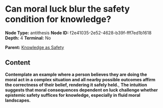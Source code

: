 # Can moral luck blur the safety condition for knowledge?

**Node Type:** antithesis
**Node ID:** f2e41035-2e52-4628-b39f-fff7ed1b1618
**Depth:** 4
**Terminal:** No

**Parent:** [Knowledge as Safety](knowledge-as-safety-synthesis-df26c783-c115-4102-a084-91df0b928704.md)

## Content

**Contemplate an example where a person believes they are doing the moral act in a complex situation and all nearby possible outcomes affirm the correctness of their belief, rendering it safely held.**, **The intuition suggests that moral consequences dependent on luck challenge whether epistemic safety suffices for knowledge, especially in fluid moral landscapes.**
